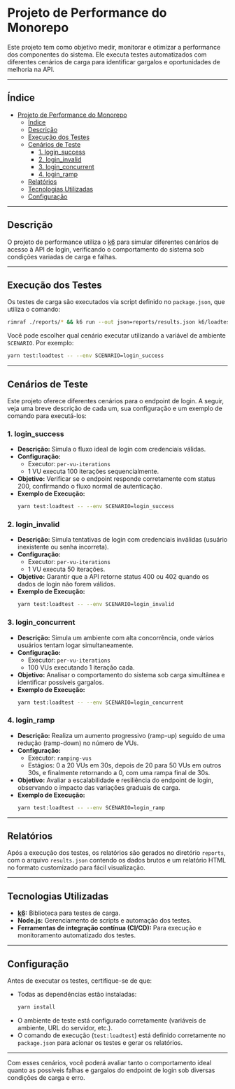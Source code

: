 # Projeto de Performance do Monorepo

Este projeto tem como objetivo medir, monitorar e otimizar a performance dos componentes do sistema. Ele executa testes automatizados com diferentes cenários de carga para identificar gargalos e oportunidades de melhoria na API.

---

## Índice

- [Projeto de Performance do Monorepo](#projeto-de-performance-do-monorepo)
  - [Índice](#índice)
  - [Descrição](#descrição)
  - [Execução dos Testes](#execução-dos-testes)
  - [Cenários de Teste](#cenários-de-teste)
    - [1. login\_success](#1-login_success)
    - [2. login\_invalid](#2-login_invalid)
    - [3. login\_concurrent](#3-login_concurrent)
    - [4. login\_ramp](#4-login_ramp)
  - [Relatórios](#relatórios)
  - [Tecnologias Utilizadas](#tecnologias-utilizadas)
  - [Configuração](#configuração)

---

## Descrição

O projeto de performance utiliza o [k6](https://k6.io/) para simular diferentes cenários de acesso à API de login, verificando o comportamento do sistema sob condições variadas de carga e falhas.

---

## Execução dos Testes

Os testes de carga são executados via script definido no `package.json`, que utiliza o comando:
```bash
rimraf ./reports/* && k6 run --out json=reports/results.json k6/loadtest.js
```
Você pode escolher qual cenário executar utilizando a variável de ambiente `SCENARIO`. Por exemplo:
```bash
yarn test:loadtest -- --env SCENARIO=login_success
```

---

## Cenários de Teste

Este projeto oferece diferentes cenários para o endpoint de login. A seguir, veja uma breve descrição de cada um, sua configuração e um exemplo de comando para executá-los:

### 1. login_success
- **Descrição:** Simula o fluxo ideal de login com credenciais válidas.
- **Configuração:**  
  - Executor: `per-vu-iterations`  
  - 1 VU executa 100 iterações sequencialmente.
- **Objetivo:** Verificar se o endpoint responde corretamente com status 200, confirmando o fluxo normal de autenticação.
- **Exemplo de Execução:**
  ```bash
  yarn test:loadtest -- --env SCENARIO=login_success
  ```

### 2. login_invalid
- **Descrição:** Simula tentativas de login com credenciais inválidas (usuário inexistente ou senha incorreta).
- **Configuração:**  
  - Executor: `per-vu-iterations`  
  - 1 VU executa 50 iterações.
- **Objetivo:** Garantir que a API retorne status 400 ou 402 quando os dados de login não forem válidos.
- **Exemplo de Execução:**
  ```bash
  yarn test:loadtest -- --env SCENARIO=login_invalid
  ```

### 3. login_concurrent
- **Descrição:** Simula um ambiente com alta concorrência, onde vários usuários tentam logar simultaneamente.
- **Configuração:**  
  - Executor: `per-vu-iterations`  
  - 100 VUs executando 1 iteração cada.
- **Objetivo:** Analisar o comportamento do sistema sob carga simultânea e identificar possíveis gargalos.
- **Exemplo de Execução:**
  ```bash
  yarn test:loadtest -- --env SCENARIO=login_concurrent
  ```

### 4. login_ramp
- **Descrição:** Realiza um aumento progressivo (ramp-up) seguido de uma redução (ramp-down) no número de VUs.
- **Configuração:**  
  - Executor: `ramping-vus`  
  - Estágios: 0 a 20 VUs em 30s, depois de 20 para 50 VUs em outros 30s, e finalmente retornando a 0, com uma rampa final de 30s.
- **Objetivo:** Avaliar a escalabilidade e resiliência do endpoint de login, observando o impacto das variações graduais de carga.
- **Exemplo de Execução:**
  ```bash
  yarn test:loadtest -- --env SCENARIO=login_ramp
  ```

---

## Relatórios

Após a execução dos testes, os relatórios são gerados no diretório `reports`, com o arquivo `results.json` contendo os dados brutos e um relatório HTML no formato customizado para fácil visualização.

---

## Tecnologias Utilizadas

- **[k6](https://k6.io/):** Biblioteca para testes de carga.
- **Node.js:** Gerenciamento de scripts e automação dos testes.
- **Ferramentas de integração contínua (CI/CD):** Para execução e monitoramento automatizado dos testes.

---

## Configuração

Antes de executar os testes, certifique-se de que:
- Todas as dependências estão instaladas:
  ```bash
  yarn install
  ```
- O ambiente de teste está configurado corretamente (variáveis de ambiente, URL do servidor, etc.).
- O comando de execução (`test:loadtest`) está definido corretamente no `package.json` para acionar os testes e gerar os relatórios.

---

Com esses cenários, você poderá avaliar tanto o comportamento ideal quanto as possíveis falhas e gargalos do endpoint de login sob diversas condições de carga e erro. 